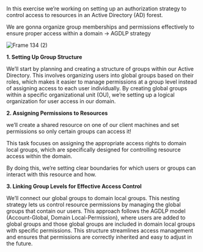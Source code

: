 ### 

In this exercise we’re working on setting up an authorization strategy to control access to resources in an Active Directory (AD) forest. 

We are gonna organize group memberships and permissions effectively to ensure proper access within a domain -> AGDLP strategy

![Frame 134 (2)](https://github.com/user-attachments/assets/1580a23e-305b-4b0d-87e5-00bf1534a0db)


**1. Setting Up Group Structure**

We’ll start by planning and creating a structure of groups within our Active Directory. 
This involves organizing users into global groups based on their roles, which makes it easier to manage permissions at a group level instead of assigning access to each user individually. 
By creating global groups within a specific organizational unit (OU), we’re setting up a logical organization for user access in our domain.

**2. Assigning Permissions to Resources**

we’ll create a shared resource on one of our client machines and set permissions so only certain groups can access it!

This task focuses on assigning the appropriate access rights to domain local groups, which are specifically designed for controlling resource access within the domain. 

By doing this, we’re setting clear boundaries for which users or groups can interact with this resource and how.

**3. Linking Group Levels for Effective Access Control**

We’ll connect our global groups to domain local groups. 
This nesting strategy lets us control resource permissions by managing the global groups that contain our users. 
This approach follows the AGDLP model (Account-Global, Domain Local-Permission), where users are added to global groups and those global groups are included in domain local groups with specific permissions. 
This structure streamlines access management and ensures that permissions are correctly inherited and easy to adjust in the future.
